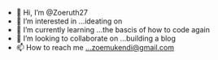 - 👋 Hi, I’m @Zoeruth27
- 👀 I’m interested in ...ideating on
- 🌱 I’m currently learning ...the bascis of how to code again
- 💞️ I’m looking to collaborate on ...building a blog
- 📫 How to reach me ...zoemukendi@gmail.com

<!---
Zoeruth27/Zoeruth27 is a ✨ special ✨ repository because its `README.md` (this file) appears on your GitHub profile.
You can click the Preview link to take a look at your changes.
--->
